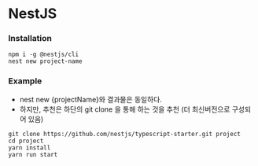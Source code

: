 # NestJS

### Installation
```
npm i -g @nestjs/cli
nest new project-name
```

### Example
- nest new {projectName}와 결과물은 동일하다.
- 하지만, 추천은 하단의 git clone 을 통해 하는 것을 추천 (더 최신버전으로 구성되어 있음)
```
git clone https://github.com/nestjs/typescript-starter.git project
cd project
yarn install
yarn run start
```